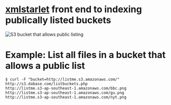 # [xmlstarlet](http://xmlstar.sourceforge.net/) front end to indexing publically listed buckets

<img src="http://s.natalian.org/2014-11-13/s3-public-perms.png" alt="S3 bucket that allows public listing" />

# Example: List all files in a bucket that allows a public list

	$ curl -F "bucket=http://listme.s3.amazonaws.com/" http://s3.dabase.com/listbuckets.php
	http://listme.s3-ap-southeast-1.amazonaws.com/bbc.png
	http://listme.s3-ap-southeast-1.amazonaws.com/gu.png
	http://listme.s3-ap-southeast-1.amazonaws.com/nyt.png
